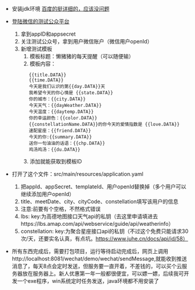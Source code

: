 * 安装jdk环境
[百度的挺详细的，应该没问题](https://blog.csdn.net/weixin_43583223/article/details/123296163)

* [登陆微信的测试公众平台](http://mp.weixin.qq.com/debug/cgi-bin/sandboxinfo?action=showinfo&t=sandbox/index)
    1. 拿到appID和appsecret
    2. 关注测试公众号，拿到用户微信账户（微信用户openId）
    3. 新增测试模板 
       1. 模板标题：懒猪猪的每天提醒（可以随便输）
       2. 模板内容：
       ```
          {{title.DATA}}
          {{time.DATA}}
          今天是我们认识的第{{day.DATA}}天
          我希望今天的你心情是 {{state.DATA}}
          你的城市：{{city.DATA}}
          今天天气：{{dayWeather.DATA}}
          今天温度：{{daytemp.DATA}}
          你的幸运颜色：{{color.DATA}}
          {{constellationName.DATA}}的你今天的爱情指数是 {{love.DATA}}
          速配星座：{{friend.DATA}}
          今天的你:{{summary.DATA}}
          送你一句油油的话语：{{chp.DATA}}
          鸡汤鸡汤：{{du.DATA}}
        ```
       3. 添加就能获取到模板ID
  

* 打开了这个文件：src/main/resources/application.yaml
    1. 把appId、appSecret、templateId、用户openId替换掉（多个用户可以继续添加用户openId）
    2. title、meetDate、city、cityCode、constellation填写该用户的信息
    3. 注意:前要有个空格，不然格式错误
    4. lbs:
        key:为高德地图接口天气api的私钥（去这里申请填进去https://lbs.amap.com/api/webservice/guide/api/weatherinfo）
    5. constellation: 
        key:为聚合星座接口api的私钥（不过这个免费只能请求30次/天，还要实名认真，有点坑。https://www.juhe.cn/docs/api/id/58）
* 所有东西完成后，需要打包项目，运行等待启动完成后，网页上调用http://localhost:8081/wechat/demo/wechat/sendMessage,就能收到推送消息了，每天8点会定时发送，但服务要一直开着，不差钱的，可以买个云服务器放在服务器上。新人优惠第一年一般都很便宜，可以嫖一嫖，后续我可开发一个exe程序，win系统定时任务发送，java环境都不用安装了
